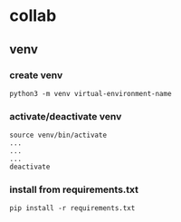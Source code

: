 # collab

## venv

### create venv 
```
python3 -m venv virtual-environment-name
```

### activate/deactivate venv
```
source venv/bin/activate
...
...
...
deactivate
```

### install from requirements.txt
```
pip install -r requirements.txt
```
